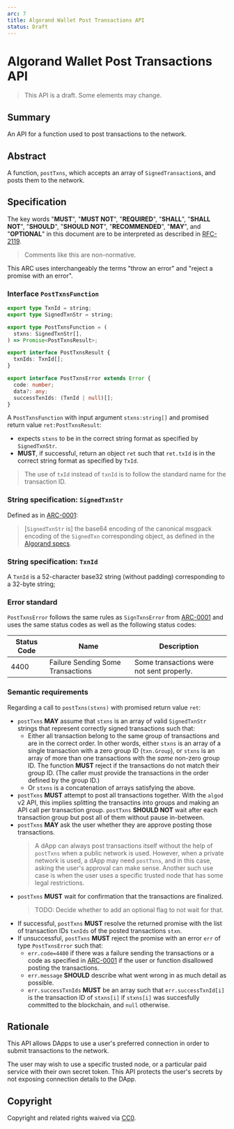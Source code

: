 ```yaml
---
arc: 7
title: Algorand Wallet Post Transactions API
status: Draft
---
```


# Algorand Wallet Post Transactions API

> This API is a draft.
> Some elements may change.

## Summary

An API for a function used to post transactions to the network.

## Abstract

A function, `postTxns`, which accepts an array of `SignedTransaction`s, and posts them to the network.

## Specification

The key words "**MUST**", "**MUST NOT**", "**REQUIRED**", "**SHALL**", "**SHALL NOT**", "**SHOULD**", "**SHOULD NOT**", "**RECOMMENDED**", "**MAY**", and "**OPTIONAL**" in this document are to be interpreted as described in [RFC-2119](https://www.ietf.org/rfc/rfc2119.txt).

> Comments like this are non-normative.

This ARC uses interchangeably the terms "throw an error" and "reject a promise with an error".

### Interface `PostTxnsFunction`

```ts
export type TxnId = string;
export type SignedTxnStr = string;

export type PostTxnsFunction = (
  stxns: SignedTxnStr[],
) => Promise<PostTxnsResult>;

export interface PostTxnsResult {
  txnIds: TxnId[];
}

export interface PostTxnsError extends Error {
  code: number;
  data?: any;
  successTxnIds: (TxnId | null)[];
}
```

A `PostTxnsFunction` with input argument `stxns:string[]` and promised return value `ret:PostTxnsResult`:
* expects `stxns` to be in the correct string format as specified by `SignedTxnStr`.
* **MUST**, if successful, return an object `ret` such that `ret.txId` is in the correct string format as specified by `TxId`.

> The use of `txId` instead of `txnId` is to follow the standard name for the transaction ID.

### String specification: `SignedTxnStr`

Defined as in [ARC-0001](ARC-0001.md):

> [`SignedTxnStr` is] the base64 encoding of the canonical msgpack encoding of the `SignedTxn` corresponding object, as defined in the [Algorand specs](https://github.com/algorandfoundation/specs).

### String specification: `TxnId`

A `TxnId` is a 52-character base32 string (without padding) corresponding to a 32-byte string;

### Error standard

`PostTxnsError` follows the same rules as `SignTxnsError` from [ARC-0001](ARC-0001.md) and uses the same status codes as well as the following status codes:


| Status Code | Name | Description |
| ----------- | ---- | ----------- |
| 4400 | Failure Sending Some Transactions | Some transactions were not sent properly. |

### Semantic requirements

Regarding a call to `postTxns(stxns)` with promised return value `ret`:

* `postTxns` **MAY** assume that `stxns` is an array of valid `SignedTxnStr` strings that represent correctly signed transactions such that:
  * Either all transaction belong to the same group of transactions and are in the correct order. In other words, either `stxns` is an array of a single transaction with a zero group ID (`txn.Group`), or `stxns` is an array of more than one transactions with the *same* non-zero group ID. The function **MUST** reject if the transactions do not match their group ID. (The caller must provide the transactions in the order defined by the group ID.)
  * Or `stxns` is a concatenation of arrays satisfying the above.
* `postTxns` **MUST** attempt to post all transactions together.  With the `algod` v2 API, this implies splitting the transactins into groups and making an API call per transaction group. `postTxns` **SHOULD NOT** wait after each transaction group but post all of them without pause in-between.
* `postTxns` **MAY** ask the user whether they are approve posting those transactions.
  > A dApp can always post transactions itself without the help of `postTxns` when a public network is used.
  > However, when a private network is used, a dApp may need `postTxns`, and in this case, asking the user's approval can make sense.
  > Another such use case is when the user uses a specific trusted node that has some legal restrictions.
* `postTxns` **MUST** wait for confirmation that the transactions are finalized.
  > TODO: Decide whether to add an optional flag to not wait for that.
* If successful, `postTxns` **MUST** resolve the returned promise with the list of transaction IDs `txnIds` of the posted transactions `stxn`.
* If unsuccessful, `postTxns` **MUST** reject the promise with an error `err` of type `PostTxnsError` such that:
  * `err.code=4400` if there was a failure sending the transactions or a code as specified in [ARC-0001](ARC-0001.md) if the user or function disallowed posting the transactions.
  * `err.message` **SHOULD** describe what went wrong in as much detail as possible.
  * `err.successTxnIds` **MUST** be an array such that `err.successTxnId[i]` is the transaction ID of `stxns[i]` if `stxns[i]` was succesfully committed to the blockchain, and `null` otherwise.


## Rationale

This API allows DApps to use a user's preferred connection in order to submit transactions to the network.

The user may wish to use a specific trusted node, or a particular paid service with their own secret token. This API protects the user's secrets by not exposing connection details to the DApp.

## Copyright

Copyright and related rights waived via [CC0](https://creativecommons.org/publicdomain/zero/1.0/).

